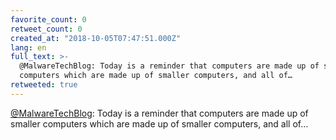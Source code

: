 ```yaml
---
favorite_count: 0
retweet_count: 0
created_at: "2018-10-05T07:47:51.000Z"
lang: en
full_text: >-
  @MalwareTechBlog: Today is a reminder that computers are made up of smaller
  computers which are made up of smaller computers, and all of…
retweeted: true
---
```


[@MalwareTechBlog](https://twitter.com/MalwareTechBlog): Today is a reminder
that computers are made up of smaller computers which are made up of smaller
computers, and all of…
